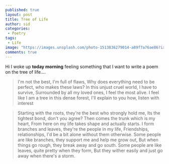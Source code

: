 ```yaml
---
published: true
layout: post
title: Tree of Life
author: sid
categories:
 - Poetry
tags:
 - Life
image: "https://images.unsplash.com/photo-1513836279014-a89f7a76ae86?ixlib=rb-1.2.1&ixid=eyJhcHBfaWQiOjEyMDd9&auto=format&fit=crop&w=634&q=80"
comments: true
---
```

Hi I woke up **today morning** feeling something that I want to write a poem on the tree of life....

>I'm not the best, I'm full of flaws,
Why does everything need to be perfect, who makes these laws?
In this unjust cruel world, I have to survive,
Surrounded by all my loved ones, I feel the most alive.
I feel like I am a tree in this dense forest,
I'll explain to you how, listen with interest

>Starting with the roots, they're the best who strongly hold me,
Its the tightest bond, don't you agree?
Then comes the trunk which is my heart,
From here on my life takes shape and actually starts.
I form branches and leaves, they're the people in my life,
Friendships, relationships, I'd be a bit alone without them otherwise.
Some people are like branches, they support me and help me grow out,
But when things go rough, they break away and go south.
Some people are like leaves, quite pretty when they form,
But they wither easily and just go away when there's a storm.
